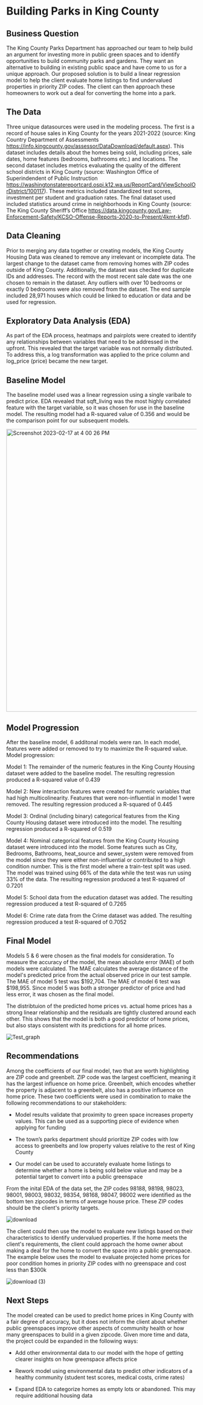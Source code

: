 # Building Parks in King County

## Business Question

The King County Parks Department has approached our team to help build an argument for investing more in public green spaces and to identify opportunities to build community parks and gardens. They want an alternative to building in existing public space and have come to us for a unique approach. Our proposed solution is to build a linear regression model to help the client evaluate home listings to find undervalued properties in priority ZIP codes. The client can then approach these homeowners to work out a deal for converting the home into a park.

## The Data

Three unique datasources were used in the modeling process. The first is a record of house sales in King County for the years 2021-2022 (source: King Country Department of Assessments https://info.kingcounty.gov/assessor/DataDownload/default.aspx). This dataset includes details about the homes being sold, including prices, sale dates, home features (bedrooms, bathrooms etc.) and locations. The second dataset includes metrics evaluating the quality of the different school districts in King County (source: Washington Office of Superindendent of Public Instruction https://washingtonstatereportcard.ospi.k12.wa.us/ReportCard/ViewSchoolOrDistrict/100117). These metrics included standardized test scores, investment per student and graduation rates. The final dataset used included statistics around crime in neighborhoods in King County (source: The King County Sheriff’s Office https://data.kingcounty.gov/Law-Enforcement-Safety/KCSO-Offense-Reports-2020-to-Present/4kmt-kfqf).

## Data Cleaning 

Prior to merging any data together or creating models, the King County Housing Data was cleaned to remove any irrelevant or incomplete data. The largest change to the dataset came from removing homes with ZIP codes outside of King County. Additionally, the dataset was checked for duplicate IDs and addresses. The record with the most recent sale date was the one chosen to remain in the dataset. Any outliers with over 10 bedrooms or exactly 0 bedrooms were also removed from the dataset. The end sample included 28,971 houses which could be linked to education or data and be used for regression. 

## Exploratory Data Analysis (EDA)

As part of the EDA process, heatmaps and pairplots were created to identify any relationships between variables that need to be addressed in the upfront. This revealed that the target variable was not normally distributed. To address this, a log transformation was applied to the price column and log_price (price) became the new target.  

## Baseline Model

The baseline model used was a linear regression using a single varibale to predict price. EDA revealed that sqft_living was the most highly correlated feature with the target variable, so it was chosen for use in the baseline model. The resulting model had a R-squared value of 0.356 and would be the comparison point for our subsequent models.

<img width="747" alt="Screenshot 2023-02-17 at 4 00 26 PM" src="https://user-images.githubusercontent.com/66101132/219792423-36d92cba-e447-40f9-ba46-5faf019131da.png">

## Model Progression

After the baseline model, 6 additonal models were ran. In each model, features were added or removed to try to maximize the R-squared value. Model progression:

Model 1: The remainder of the numeric features in the King County Housing dataset were added to the baseline model. The resulting regression produced a R-squared value of 0.439

Model 2: New interaction features were created for numeric variables that had high multicolinearity. Features that were non-influential in model 1 were removed. The resulting regression produced a R-squared of 0.445

Model 3: Ordinal (including binary) categorical features from the King County Housing dataset were introduced into the model. The resulting regression produced a R-squared of 0.519

Model 4: Nominal categorical features from the King County Housing dataset were introduced into the model. Some features such as City, Bedrooms, Bathrooms, heat_source and sewer_system were removed from the model since they were either non-influential or contributed to a high condition number. This is the first model where a train-test split was used. The model was trained using 66% of the data while the test was run using 33% of the data. The resulting regression produced a test R-squared of 0.7201

Model 5: School data from the education dataset was added. The resulting regression produced a test R-squared of 0.7265

Model 6: Crime rate data from the Crime dataset was added. The resulting regression produced a test R-squared of 0.7052


## Final Model

Models 5 & 6 were chosen as the final models for consideration. To measure the accuracy of the model, the mean absolute error (MAE) of both models were calculated. The MAE calculates the average distance of the model's predicted price from the actual observed price in our test sample. The MAE of model 5 test was $192,704. The MAE of model 6 test was $198,955. Since model 5 was both a stronger predictor of price and had less error, it was chosen as the final model. 

The distribtuion of the predicted home prices vs. actual home prices has a strong linear relationship and the residuals are tightly clustered around each other. This shows that the model is both a good predictor of home prices, but also stays consistent with its predictions for all home prices.


![Test_graph](https://user-images.githubusercontent.com/66101132/219791871-be76869f-8db0-436f-b86e-ca5ef5b97c4d.png)


## Recommendations 

Among the coefficients of our final model, two that are worth highlighting are ZIP code and greenbelt. ZIP code was the largest coefficient, meaning it has the largest influence on home price. Greenbelt, which encodes whether the property is adjacent to a greenbelt, also has a positive influence on home price. These two coefficients were used in combination to make the following recommendations to our stakeholders:

* Model results validate that proximity to green space increases property values. This can be used as a supporting piece of evidence when applying for funding

* The town’s parks department should prioritize ZIP codes with low access to greenbelts and low property values relative to the rest of King County

* Our model can be used to accurately evaluate home listings to determine whether a home is being sold below value and may be a potential target to convert into a public greenspace 

From the inital EDA of the data set, the ZIP codes 98188, 98198, 98023, 98001, 98003, 98032, 98354, 98168, 98047, 98002 were identified as the bottom ten zipcodes in terms of average house price. These ZIP codes should be the client's priority targets. 

![download](https://user-images.githubusercontent.com/66101132/219791947-ae7a156b-2c30-468a-a61a-84804ee165d9.png)


The client could then use the model to evaluate new listings based on their characteristics to identify undervalued properties. If the home meets the client's requirements, the client could approach the home owner about making a deal for the home to convert the space into a public greenspace. The example below uses the model to evaluate projected home prices for poor condition homes in priority ZIP codes with no greenspace and cost less than $300k

![download (3)](https://user-images.githubusercontent.com/66101132/219792735-1c11dd72-d924-4e23-ae94-ebbdbefac861.png)

## Next Steps

The model created can be used to predict home prices in King County with a fair degree of accuracy, but it does not inform the client about whether public greenspaces improve other aspects of community health or how many greenspaces to build in a given zipcode. Given more time and data, the project could be expanded in the following ways:

* Add other environmental data to our model with the hope of getting clearer insights on how greenspace affects price 

* Rework model using environmental data to predict other indicators of a healthy community (student test scores, medical costs, crime rates)

* Expand EDA to categorize homes as empty lots or abandoned. This may require additional housing data











